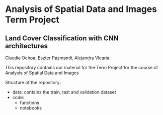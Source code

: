 # Analysis of Spatial Data and Images Term Project
## Land Cover Classification with CNN architectures

Claudia Ochoa, Eszter Pazmandi, Alejandra Vlcaria

This repository contains our material for the Term Project for the course of Analysis of Spatial Data and Images

Structure of the repository: 
- data: contains the train, tast and validation dataset 
- code:
    - functions
    - notebooks
